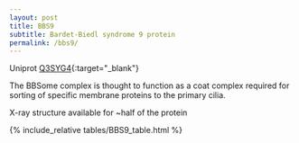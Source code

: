 ```yaml
---
layout: post
title: BBS9
subtitle: Bardet-Biedl syndrome 9 protein 
permalink: /bbs9/
---
```


Uniprot [Q3SYG4](http://www.uniprot.org/uniprot/Q3SYG4){:target="_blank"}

The BBSome complex is thought to function as a coat complex required for sorting of specific membrane proteins to the primary cilia.

X-ray structure available for ~half of the protein

{% include_relative tables/BBS9_table.html %}